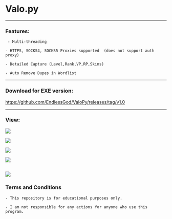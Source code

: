 # Valo.py


------------



### Features:
` - Multi-threading`

`- HTTPS, SOCKS4, SOCKS5 Proxies supported  (does not support auth proxy)`

`- Detailed Capture (Level,Rank,VP,RP,Skins)`

`- Auto Remove Dupes in Wordlist`


------------

### Download for EXE version:

https://github.com/EndlessGod/ValoPy/releases/tag/v1.0

------------

### View:
![](https://i.ibb.co/YQfg77D/mainmenu.png)

![](https://i.ibb.co/NW1LGcf/settings.png)

![](https://i.ibb.co/fvk1r5z/checkers.png)

![](https://i.ibb.co/1GYYvLn/cui.png)

![](https://i.ibb.co/y8vPjVs/log.png)
------------



### Terms and Conditions
`- This repository is for educational purposes only.`

`- I am not responsible for any actions for anyone who use this program.`
